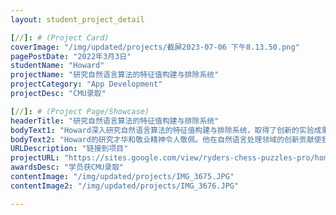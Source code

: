 ```yaml
---
layout: student_project_detail

[//]: # (Project Card)
coverImage: "/img/updated/projects/截屏2023-07-06 下午8.13.50.png"
pagePostDate: "2022年3月3日"
studentName: "Howard"
projectName: "研究自然语言算法的特征值构建与排除系统"
projectCategory: "App Development"
projectDesc: "CMU录取"

[//]: # (Project Page/Showcase)
headerTitle: "研究自然语言算法的特征值构建与排除系统"
bodyText1: "Howard深入研究自然语言算法的特征值构建与排除系统，取得了创新的实验成果。基于这些研究成果，他成功被CMU录取为研究生。"
bodyText2: "Howard的研究才华和敬业精神令人敬佩。他在自然语言处理领域的创新贡献使我们对此技术有了新的认识。CMU因有他而更加荣幸，期待他未来的更多突破。"
URLDescription: "链接到项目"
projectURL: "https://sites.google.com/view/ryders-chess-puzzles-pro/home"
awardsDesc: "学员获CMU录取"
contentImage: "/img/updated/projects/IMG_3675.JPG"
contentImage2: "/img/updated/projects/IMG_3676.JPG"

---
```


